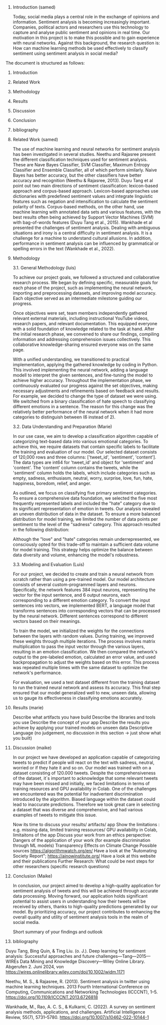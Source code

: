 1. Introduction (samed)
   
   Today, social media plays a central role in the exchange of opinions and information. Sentiment analysis is becoming increasingly important. Companies, political actors and researchers use this technology to capture and analyse public sentiment and opinions in real time. 
   Our motivation in this project is to make this possible and to gain experience with neural networks.
   Against this background, the research question is: How can machine learning methods be used effectively to classify sentiment using sentiment analysis in social media?



  The document is structured as follows:
  1. Introduction
  2. Related Work
  3. Methodology
  4. Results
  5. Discussion
  6. Conclusion
  7. bibliography
   
2. Related Work (samed)    
   
   The use of machine learning and neural networks for sentiment analysis has been investigated in several studies. Neethu and Rajasree present the different classification techniques used for sentiment analysis. These are Nave Bayes Classifier, SVM Classifier, Maximum Entropy Classifier and Ensemble Classifier, all of which perform similarly. Naive Bayes has better accuracy, but the other classifiers have better accuracy and recognition (Neethu & Rajasree, 2013). 
   Duyu Tang et al point out two main directions of sentiment classification: lexicon-based approach and corpus-based approach. Lexicon-based approaches use dictionaries with predefined sentiment values and integrate linguistic features such as negation and intensification to calculate the sentiment polarity of texts. Corpus-based methods, on the other hand, use machine learning with annotated data sets and various features, with the best results often being achieved by Support Vector Machines (SVM) with bag-of-words features (Duyu Tang et al., 2015).
   Wankhade et al presented the challenges of sentiment analysis. Dealing with ambiguous situations and irony is a central difficulty in sentiment analysis. It is a challenge for a machine to understand cultural allusions. In addition, performance in sentiment analysis can be influenced by grammatical or spelling errors in the text (Wankhade et al., 2022).

3. Methodology
   
   3.1. General Methodology (luis)
   
      To achieve our project goals, we followed a structured and collaborative research process. We began by defining specific, measurable goals for each phase of the project, such as implementing the neural network, importing and preprocessing datasets, and improving model accuracy. Each objective served as an intermediate milestone guiding our progress. 
      
      Once objectives were set, team members independently gathered relevant external materials, including instructional YouTube videos, research papers, and relevant documentation. This equipped everyone with a solid foundation of knowledge related to the task at hand. After the initial research phase, we convened to share our findings, compiling information and addressing comprehension issues collectively. This collaborative knowledge-sharing ensured everyone was on the same page. 

      With a unified understanding, we transitioned to practical implementation, applying the gathered knowledge by coding in Python. This involved implementing the neural network, adding a language modell to interpret the given sentences, and fine-tuning the model to achieve higher accuracy. Throughout the implementation phase, we continuously evaluated our progress against the set objectives, making necessary adjustments and refinements based on feedback and results. For example, we decided to change the type of dataset we were using. We switched from a binary classification of hate speech to classifying different emotions in a sentence. The reason for this change was the relatively better performance of the neural network when it had more categories to distinguish between (6 instead of 2).

   3.2. Data Understanding and Preparation (Marie) 
   
      In our use case, we aim to develop a classification algorithm capable of categorizing text-based data into various emotional categories. To achieve this, we require datasets that contain specific labels to facilitate the training and evaluation of our model. Our selected dataset consists of 120,000 rows and three columns: ['tweet_id', 'sentiment', 'content']. The data types are int64 for 'tweet_id' and object for 'sentiment' and 'content'. The 'content' column contains the tweets, while the 'sentiment' column holds the labels, which include categories such as empty, sadness, enthusiasm, neutral, worry, surprise, love, fun, hate, happiness, boredom, relief, and anger.

      As outlined, we focus on classifying five primary sentiment categories. To ensure a comprehensive data foundation, we selected the five most frequently represented labels and included the "hate" category due to its significant representation of emotion in tweets. Our analysis revealed an uneven distribution of data in the dataset. To ensure a more balanced distribution for model training, we limited the number of data points per sentiment to the level of the "sadness" category. This approach resulted in the following distribution:

      Although the "love" and "hate" categories remain underrepresented, we consciously opted for this trade-off to maintain a sufficient data volume for model training. This strategy helps optimize the balance between data diversity and volume, enhancing the model's robustness.

   
   3.3. Modeling and Evaluation (Luis)
   
      For our project, we decided to create and train a neural network from scratch rather than using a pre-trained model. Our model architecture consists of several custom-programmed layers and neurons. Specifically, the network features 384 input neurons, representing the vector for the input sentence, and 6 output neurons, each corresponding to a different emotion category. To convert the input sentences into vectors, we implemented BERT, a language model that transforms sentences into corresponding vectors that can be processed by the neural network. Different sentences correspond to different vectors based on their meanings.

      To train the model, we initialized the weights for the connections between the layers with random values. During training, we improved these weights through multiple iterations. The process involves matrix multiplication to pass the input vector through the various layers, resulting in an emotion classification. We then compared the network's output to the pre-labeled emotion, calculated an error value, and used backpropagation to adjust the weights based on this error. This process was repeated multiple times with the same dataset to optimize the network's performance.

      For evaluation, we used a test dataset different from the training dataset to run the trained neural network and assess its accuracy. This final step ensured that our model generalized well to new, unseen data, allowing us to gauge its effectiveness in classifying emotions accurately.

5. Results (marie)
   
   Describe what artifacts you have build
   Describe the libraries and tools you use
   Describe the concept of your app
   Describe the results you achieve by applying your trained models on unseen data
   Descriptive Language (no judgement, no discussion in this section -> just show what you built)
   
6. Discussion (maike)

   In our project we have developed an application capable of categorizing tweets to predict if people will react on the text with sadness, neutral, worried or if they hate it and so on. Our model was trained with on a dataset consisting of 120.000 tweets. 
Despite the comprehensiveness of the dataset, it´s important to acknowledge that some relevant tweets may have been missed and initially, we faced limitations in terms of training resources and GPU availability in Colab.
One of the challenges we encountered was the potential for inadvertent discrimination introduced by the algorithm. Biased language within the dataset could lead to inaccurate predictions. Therefore we took great care in selecting a dataset that was diverse and comprehensive, and had various examples of tweets to mitigate this issue.

   
   Now its time to discuss your results/ artifacts/ app
   Show the limitations : e.g. missing data, limited training ressources/ GPU availability in Colab, limitaitons of the app
   Discuss your work from an ethics perspective:
   Dangers of the application of your work (for example discrimination through ML models)
   Transparency
   Effects on Climate Change
   Possible sources https://algorithmwatch.org/en/ Have a look at the "Automating Society Report"; https://ainowinstitute.org/ Have a look at this website and their
   publications
   Further Research: What could be next steps for other researchers (specific research questions)
   
8. Conclusion (Maike)

   In conclusion, our project aimed to develop a high-quality application for sentiment analysis of tweets and this will be achieved through accurate data processing. 
Moving forward, our application holds significant potential to assist users in understanding how their tweets will be received by others, thanks to high-quality predictions generated by our model. By prioritizing accuracy, our project contributes to enhancing the overall quality and utility of sentiment analysis tools in the realm of social media.

    
   Short summary of your findings and outlook

10. bibliography


   Duyu Tang, Bing Quin, & Ting Liu. (o. J.). Deep learning for sentiment analysis: Successful approaches and future challenges—Tang—2015—WIREs Data Mining and Knowledge Discovery—Wiley Online Library. Abgerufen 2. Juni 2024, von https://wires.onlinelibrary.wiley.com/doi/10.1002/widm.1171

   Neethu, M. S., & Rajasree, R. (2013). Sentiment analysis in twitter using machine learning techniques. 2013 Fourth International Conference on Computing, Communications and Networking Technologies (ICCCNT), 1–5. https://doi.org/10.1109/ICCCNT.2013.6726818

   Wankhade, M., Rao, A. C. S., & Kulkarni, C. (2022). A survey on sentiment analysis methods, applications, and challenges. Artificial Intelligence Review, 55(7), 5731–5780. https://doi.org/10.1007/s10462-022-10144-1






